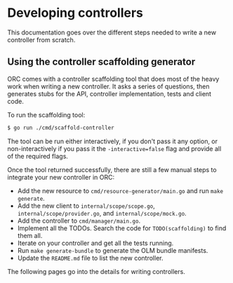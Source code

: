 # Developing controllers

This documentation goes over the different steps needed to write a new controller from scratch.

## Using the controller scaffolding generator

ORC comes with a controller scaffolding tool that does most of the heavy work when writing a new controller.
It asks a series of questions, then generates stubs for the API, controller implementation, tests and client code.

To run the scaffolding tool:
```bash
$ go run ./cmd/scaffold-controller
```

The tool can be run either interactively, if you don't pass it any option, or non-interactively if you pass it the `-interactive=false` flag and provide all of the required flags.

Once the tool returned successfully, there are still a few manual steps to integrate your new controller in ORC:

* Add the new resource to `cmd/resource-generator/main.go` and run `make generate`.
* Add the new client to `internal/scope/scope.go`, `internal/scope/provider.go`, and `internal/scope/mock.go`.
* Add the controller to `cmd/manager/main.go`.
* Implement all the TODOs. Search the code for `TODO(scaffolding)` to find them all.
* Iterate on your controller and get all the tests running.
* Run `make generate-bundle` to generate the OLM bundle manifests.
* Update the `README.md` file to list the new controller.

The following pages go into the details for writing controllers.

